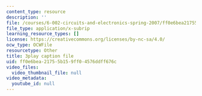 ```yaml
---
content_type: resource
description: ''
file: /courses/6-002-circuits-and-electronics-spring-2007/ff0e6bea21755b159ff04576ddff676c_COdQmA9g9S8.vtt
file_type: application/x-subrip
learning_resource_types: []
license: https://creativecommons.org/licenses/by-nc-sa/4.0/
ocw_type: OCWFile
resourcetype: Other
title: 3play caption file
uid: ff0e6bea-2175-5b15-9ff0-4576ddff676c
video_files:
  video_thumbnail_file: null
video_metadata:
  youtube_id: null
---
```

